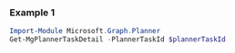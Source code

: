 ### Example 1
``` powershell
Import-Module Microsoft.Graph.Planner
Get-MgPlannerTaskDetail -PlannerTaskId $plannerTaskId
```
